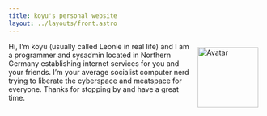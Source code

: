 ```yaml
---
title: koyu's personal website
layout: ../layouts/front.astro
---
```


<img src="/avatar.png" alt="Avatar" height="120" style="float:right;padding:10px" class="avatar" />

Hi, I’m koyu (usually called Leonie in real life) and I am a programmer and sysadmin located in Northern Germany establishing internet services for you and your friends. I’m your average socialist computer nerd trying to liberate the cyberspace and meatspace for everyone. Thanks for stopping by and have a great time.